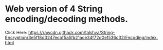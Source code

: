 # Web version of 4 String encoding/decoding methods.
Click Here: https://rawcdn.githack.com/talshva/String-Encryption/3e5f18d3247ecbf5a5fb21ace34f72d0ef536c32/Encoding/index.html
